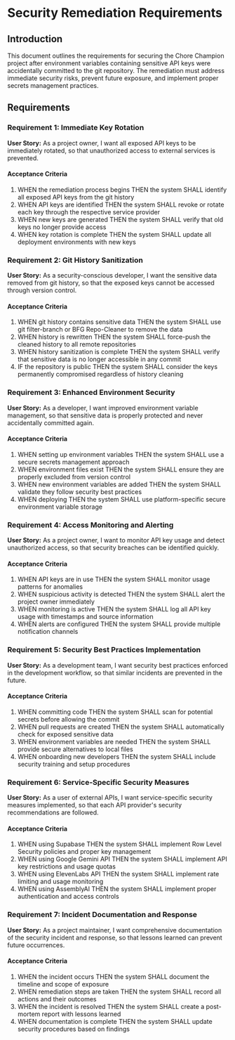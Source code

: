 
# Security Remediation Requirements

## Introduction

This document outlines the requirements for securing the Chore Champion project after environment variables containing sensitive API keys were accidentally committed to the git repository. The remediation must address immediate security risks, prevent future exposure, and implement proper secrets management practices.

## Requirements

### Requirement 1: Immediate Key Rotation

**User Story:** As a project owner, I want all exposed API keys to be immediately rotated, so that unauthorized access to external services is prevented.

#### Acceptance Criteria

1. WHEN the remediation process begins THEN the system SHALL identify all exposed API keys from the git history
2. WHEN API keys are identified THEN the system SHALL revoke or rotate each key through the respective service provider
3. WHEN new keys are generated THEN the system SHALL verify that old keys no longer provide access
4. WHEN key rotation is complete THEN the system SHALL update all deployment environments with new keys

### Requirement 2: Git History Sanitization

**User Story:** As a security-conscious developer, I want the sensitive data removed from git history, so that the exposed keys cannot be accessed through version control.

#### Acceptance Criteria

1. WHEN git history contains sensitive data THEN the system SHALL use git filter-branch or BFG Repo-Cleaner to remove the data
2. WHEN history is rewritten THEN the system SHALL force-push the cleaned history to all remote repositories
3. WHEN history sanitization is complete THEN the system SHALL verify that sensitive data is no longer accessible in any commit
4. IF the repository is public THEN the system SHALL consider the keys permanently compromised regardless of history cleaning

### Requirement 3: Enhanced Environment Security

**User Story:** As a developer, I want improved environment variable management, so that sensitive data is properly protected and never accidentally committed again.

#### Acceptance Criteria

1. WHEN setting up environment variables THEN the system SHALL use a secure secrets management approach
2. WHEN environment files exist THEN the system SHALL ensure they are properly excluded from version control
3. WHEN new environment variables are added THEN the system SHALL validate they follow security best practices
4. WHEN deploying THEN the system SHALL use platform-specific secure environment variable storage

### Requirement 4: Access Monitoring and Alerting

**User Story:** As a project owner, I want to monitor API key usage and detect unauthorized access, so that security breaches can be identified quickly.

#### Acceptance Criteria

1. WHEN API keys are in use THEN the system SHALL monitor usage patterns for anomalies
2. WHEN suspicious activity is detected THEN the system SHALL alert the project owner immediately
3. WHEN monitoring is active THEN the system SHALL log all API key usage with timestamps and source information
4. WHEN alerts are configured THEN the system SHALL provide multiple notification channels

### Requirement 5: Security Best Practices Implementation

**User Story:** As a development team, I want security best practices enforced in the development workflow, so that similar incidents are prevented in the future.

#### Acceptance Criteria

1. WHEN committing code THEN the system SHALL scan for potential secrets before allowing the commit
2. WHEN pull requests are created THEN the system SHALL automatically check for exposed sensitive data
3. WHEN environment variables are needed THEN the system SHALL provide secure alternatives to local files
4. WHEN onboarding new developers THEN the system SHALL include security training and setup procedures

### Requirement 6: Service-Specific Security Measures

**User Story:** As a user of external APIs, I want service-specific security measures implemented, so that each API provider's security recommendations are followed.

#### Acceptance Criteria

1. WHEN using Supabase THEN the system SHALL implement Row Level Security policies and proper key management
2. WHEN using Google Gemini API THEN the system SHALL implement API key restrictions and usage quotas
3. WHEN using ElevenLabs API THEN the system SHALL implement rate limiting and usage monitoring
4. WHEN using AssemblyAI THEN the system SHALL implement proper authentication and access controls

### Requirement 7: Incident Documentation and Response

**User Story:** As a project maintainer, I want comprehensive documentation of the security incident and response, so that lessons learned can prevent future occurrences.

#### Acceptance Criteria

1. WHEN the incident occurs THEN the system SHALL document the timeline and scope of exposure
2. WHEN remediation steps are taken THEN the system SHALL record all actions and their outcomes
3. WHEN the incident is resolved THEN the system SHALL create a post-mortem report with lessons learned
4. WHEN documentation is complete THEN the system SHALL update security procedures based on findings